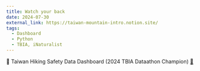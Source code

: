 ```yaml
---
title: Watch your back
date: 2024-07-30
external_link: https://taiwan-mountain-intro.notion.site/
tags:
  - Dashboard
  - Python
  - TBIA, iNaturalist
---
```


:1st_place_medal: Taiwan Hiking Safety Data Dashboard (2024 TBIA Dataathon Champion)
[:bee:](https://drive.google.com/file/d/1oQKhV_dcb4dAWHly-TXqjHVv0NoyOKDt/view)

<!--more-->